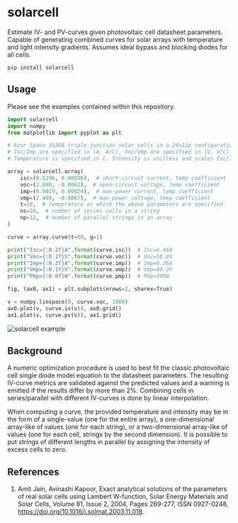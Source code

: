 # solarcell
Estimate IV- and PV-curves given photovoltaic cell datasheet parameters. Capable of generating combined curves for solar arrays with temperature and light intensity gradients. Assumes ideal bypass and blocking diodes for all cells.

`pip install solarcell`

## Usage

Please see the examples contained within this repository.

```python
import solarcell
import numpy
from matplotlib import pyplot as plt

# Azur Space 3G30A triple-junction solar cells in a 24s12p configuration.
# Isc/Imp are specified in (A, A/C), Voc/Vmp are specified in (V, V/C).
# Temperature is specified in C. Intensity is unitless and scales Isc/Imp.

array = solarcell.array(
    isc=(0.5196, 0.00036),  # short-circuit current, temp coefficient
    voc=(2.690, -0.0062),  # open-circuit voltage, temp coefficient
    imp=(0.5029, 0.00024),  # max-power current, temp coefficient
    vmp=(2.409, -0.0067),  # max-power voltage, temp coefficient
    t=28,  # temperature at which the above parameters are specified
    ns=24,  # number of series cells in a string
    np=12,  # number of parallel strings in an array
)

curve = array.curve(t=80, g=1)

print("Isc={:0.2f}A".format(curve.isc))  # Isc=6.46A
print("Voc={:0.1f}V".format(curve.voc))  # Voc=56.8V
print("Imp={:0.2f}A".format(curve.imp))  # Imp=6.26A
print("Vmp={:0.1f}V".format(curve.vmp))  # Vmp=49.3V
print("Pmp={:0.0f}W".format(curve.pmp))  # Pmp=309W

fig, (ax0, ax1) = plt.subplots(nrows=2, sharex=True)

v = numpy.linspace(0, curve.voc, 1000)
ax0.plot(v, curve.iv(v)), ax0.grid()
ax1.plot(v, curve.pv(v)), ax1.grid()
```

![solarcell example](https://github.com/amosborne/solarcell/readme.png)

## Background

A numeric optimization procedure is used to best fit the classic photovoltaic cell single diode model equation to the datasheet parameters. The resulting IV-curve metrics are validated against the predicted values and a warning is emitted if the results differ by more than 2%. Combining cells in series/parallel with different IV-curves is done by linear interpolation.

When computing a curve, the provided temperature and intensity may be in the form of a single-value (one for the entire array), a one-dimensional array-like of values (one for each string), or a two-dimensional array-like of values (one for each cell, strings by the second dimension). It is possible to put strings of different lengths in parallel by assigning the intensity of excess cells to zero.

## References

1. Amit Jain, Avinashi Kapoor, Exact analytical solutions of the parameters of real solar cells using Lambert W-function, Solar Energy Materials and Solar Cells, Volume 81, Issue 2, 2004, Pages 269-277, ISSN 0927-0248, https://doi.org/10.1016/j.solmat.2003.11.018.

